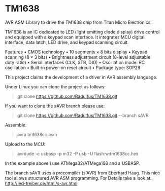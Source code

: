 # TM1638
AVR ASM Library to drive the TM1638 chip from Titan Micro Electronics. 

TM1638 is an IC dedicated to LED (light emitting diode display) drive control and equipped
with a keypad scan interface. It integrates MCU digital interface, data latch, LED drive, and
keypad scanning circuit. 

Features
• CMOS technology
• 10 segments × 8 bits display
• Keypad scanning (8 × 3 bits)
• Brightness adjustment circuit (8-level adjustable duty ratio)
• Serial interfaces (CLK, STB, DIO)
• Oscillation mode: RC oscillation
• Built-in power-on reset circuit
• Package type: SOP28

This project claims the development of a driver in AVR assembly language. 

Under Linux you can clone the project as follows:

> git clone https://github.com/Radulfus/TM1638.git

If you want to clone the sAVR branch please use:

> git clone https://github.com/Radulfus/TM1638.git  --branch sAVR

Assemble:

> avra tm1638cc.asm

Upload to the MCU:

> avrdude -c usbasp -p m32 -P usb -U flash:w:tm1638cc.hex

In the example above I use ATMega32/ATMega168 and a USBASP.

The branch sAVR uses a precompiler (s'AVR) from Eberhard Haug. This nice
tool allows structured AVR ASM programming. For Details take a look at:
http://led-treiber.de/html/s-avr.html

